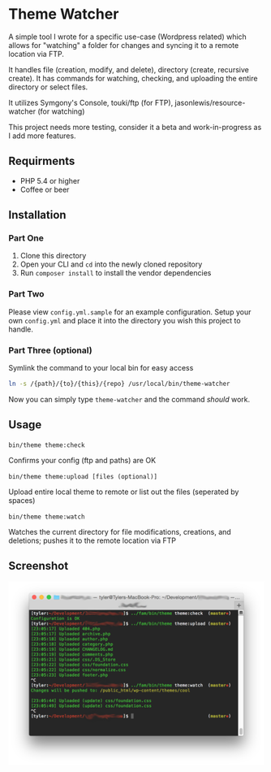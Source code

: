 # Theme Watcher

A simple tool I wrote for a specific use-case (Wordpress related) which allows for "watching" a folder for changes and syncing it to a remote location via FTP.

It handles file (creation, modify, and delete), directory (create, recursive create). It has commands for watching, checking, and uploading the entire directory or select files.

It utilizes Symgony's Console, touki/ftp (for FTP), jasonlewis/resource-watcher (for watching)

This project needs more testing, consider it a beta and work-in-progress as I add more features.

## Requirments

+ PHP 5.4 or higher
+ Coffee or beer

## Installation

### Part One

1. Clone this directory
2. Open your CLI and `cd` into the newly cloned repository
3. Run `composer install` to install the vendor dependencies

### Part Two

Please view `config.yml.sample` for an example configuration. Setup your own `config.yml` and place it into the directory you wish this project to handle.

### Part Three (optional)

Symlink the command to your local bin for easy access

```bash
ln -s /{path}/{to}/{this}/{repo} /usr/local/bin/theme-watcher
```

Now you can simply type `theme-watcher` and the command *should* work.

## Usage

`bin/theme theme:check`

Confirms your config (ftp and paths) are OK

`bin/theme theme:upload [files (optional)]`

Upload entire local theme to remote or list out the files (seperated by spaces)

`bin/theme theme:watch`

Watches the current directory for file modifications, creations, and deletions; pushes it to the remote location via FTP

## Screenshot

![Examples](screenshot.png)